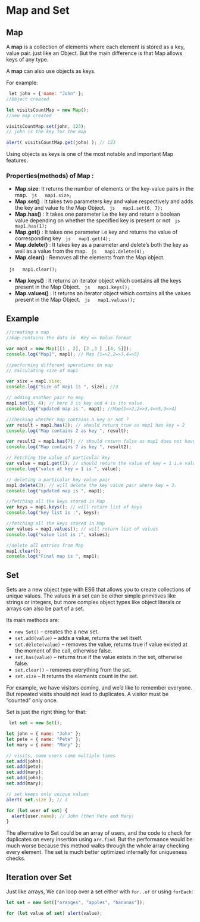 # Map and Set

## Map

A **map** is a collection of elements where each element is stored as a key,
value pair. just like an Object. But the main difference is that Map allows keys of any type.

A **map** can also use objects as keys.

For example:

```js
 let john = { name: "John" };
//Object created

let visitsCountMap = new Map();
//new map created

visitsCountMap.set(john, 123);
// john is the key for the map

alert( visitsCountMap.get(john) ); // 123
```

Using objects as keys is one of the most notable and important Map features.

### Properties(methods) of Map :

- **Map.size**: It returns the number of elements or the key-value pairs in the map.
  ```js
  map1.size;
  ```
- **Map.set()** : It takes two parameters key and value respectively and adds the key and 
value to the Map Object.
  ```js
  map1.set(6, 7);
  ```
- **Map.has()** : It takes one parameter i.e the key and return a boolean value depending 
on whether the specified key is present or not
  ```js
  map1.has(1);
  ```
- **Map.get()** : It takes one parameter i.e key and returns the value of corresponding key
  ```js
  map1.get(4);
  ```
- **Map.delete()** : It takes key as a parameter and delete’s both the key as well as a 
value from the map.
  ```js
  map1.delete(4);
  ```
- **Map.clear()** : Removes all the elements from the Map object.

  ```js
  map1.clear();
  ```

- **Map.keys()** : It returns an iterator object which contains all the keys present in the Map Object.
  ```js
  map1.keys();
  ```
- **Map.values()** : It returns an iterator object which contains all the values present in the Map Object.
  ```js
  map1.values();
  ```

## Example

```js
//creating a map
//map contains the data in  Key => Value format

var map1 = new Map([[1 , 2], [2 ,3 ] ,[4, 5]]);
console.log("Map1", map1); // Map {1=>2,2=>3,4=>5}

//performing different operations on map
// calculating size of map1

var size = map1.size;
console.log("Size of map1 is ", size); //3

// adding another pair to map
map1.set(3, 4); // here 3 is key and 4 is its value.
console.log("updated map is ", map1); //Map{1=>2,2=>3,4=>5,3=>4}

//checking whether map contains a key or not ?
var result = map1.has(2); // should return true as map1 has key = 2
console.log("Map contains 2 as key ", result);

var result2 = map1.has(7); // should return false as map1 does not have key = 7
console.log("Map contains 7 as key ", result2);

// Fetching the value of particular key
var value = map1.get(1); // should return the value of key = 1 i.e value = 2
console.log("value at key = 1 is ", value);

// deleting a particular key value pair
map1.delete(3); // will delete the key value pair where key = 3.
console.log("updated map is ", map1);

//fetching all the keys stored in Map
var keys = map1.keys(); // will return list of keys
console.log("key list is :", keys);

//fetching all the keys stored in Map
var values = map1.values(); // will return list of values
console.log("value list is :", values);

//delete all entries from Map
map1.clear();
console.log("Final map is ", map1);
```

## Set

Sets are a new object type with ES6 that allows you to create collections of unique values. 
The values in a set can be either simple primitives like strings or integers, but more complex
 object types like object literals or arrays can also be part of a set.

Its main methods are:

- `new Set()` – creates the a new set.
- `set.add(value)` – adds a value, returns the set itself.
- `set.delete(value)` – removes the value, returns true if value existed at the moment of the call, otherwise false.
- `set.has(value)` – returns true if the value exists in the set, otherwise false.
- `set.clear()` – removes everything from the set.
- `set.size` – It returns the elements count in the set.

For example, we have visitors coming, and we’d like to remember everyone. But repeated visits should not lead to duplicates. A visitor must be “counted” only once.

Set is just the right thing for that:

```js
 let set = new Set();

let john = { name: "John" };
let pete = { name: "Pete" };
let mary = { name: "Mary" };

// visits, some users come multiple times
set.add(john);
set.add(pete);
set.add(mary);
set.add(john);
set.add(mary);

// set keeps only unique values
alert( set.size ); // 3

for (let user of set) {
  alert(user.name); // John (then Pete and Mary)
}
```

The alternative to Set could be an array of users, and the code to check for duplicates
 on every insertion using `arr.find`. But the performance would be much worse because this
  method walks through the whole array checking every element. The set is much better
   optimized internally for uniqueness checks.

## Iteration over Set

Just like arrays, We can loop over a set either with `for..of` or using `forEach`:

```js
let set = new Set(["oranges", "apples", "bananas"]);

for (let value of set) alert(value);

```
